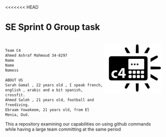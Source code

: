 <<<<<<< HEAD
<h1>SE Sprint 0 Group task</h1> <br/>
<img align="right" src="C4_logo.png" />

    Team C4
    Ahmed Ashraf Mahmoud 34-8297
    Name
    Name
    Namess

    ABOUT US
    Sarah Gamal , 22 years old , I speak french, english , arabic and a bit spanish, crossfit.
    Ahmed Saleh , 21 years old, football and freediving.
    Ebraam Yowakeem, 21 years old, from El Menia, Oud.


This a repository examining our capabilities on using github commands while having a large team committing at the same period
